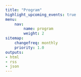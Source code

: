 ```yaml
---
title: "Program"
highlight_upcoming_events: true
menu:
    nav:
        name: program
        weight: 2
sitemap:
    changefreq: monthly
    priority: 1.0
outputs:
- html
- rss
- json
---
```


